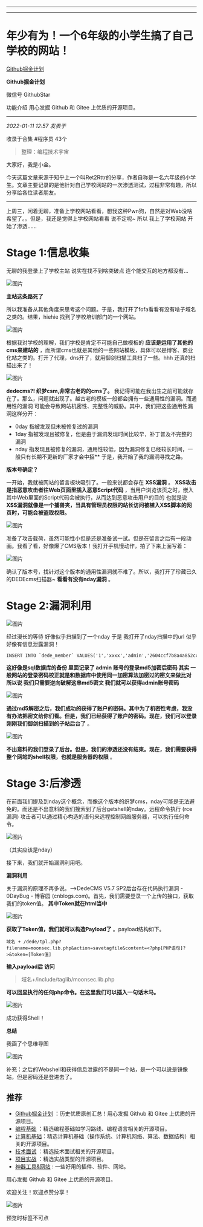 ----------------------------------------
----------------------------------------
#  年少有为！一个6年级的小学生搞了自己学校的网站！

[ Github掘金计划 ](javascript:void\(0\);)

**Github掘金计划** ![]()

微信号 GithubStar

功能介绍 用心发掘 Github 和 Gitee 上优质的开源项目。

____

_2022-01-11 12:57_ _发表于_

收录于合集 #程序员 43个

> 整理：编程技术宇宙

大家好，我是小金。  

今天这篇文章来源于知乎上一个叫Ret2Rttr的分享，作者自称是一名六年级的小学生。文章主要记录的是他针对自己学校网站的一次渗透测试，过程非常有趣，所以分享给各位读者朋友。

* * *

上周三，闲着无聊，准备上学校网站看看，想我这种Pwn狗，自然是对Web没啥希望了。。但是，我还是觉得上学校网站看看 说不定呢~ 所以 我上了学校网站
开始了渗透......

# Stage 1:信息收集

无聊的我登录上了学校主站 说实在找不到啥突破点 连个能交互的地方都没有...

![图片](https://mmbiz.qpic.cn/mmbiz_png/H1LuiaOqzMhcLJBQFMexrCmaXyF7RCS3FuURzvkWbJLj4QiblYGhiaM5bQ0HWn6MdmcZKCWwvrEdqYLQSjgezwnaw/640?wx_fmt=png)

 **主站这条路死了**

所以我准备从其他角度来思考这个问题。于是，我打开了fofa看看有没有啥子域名之类的。结果，hiehie 找到了学校培训部门的一个网站。

![图片](https://mmbiz.qpic.cn/mmbiz_png/H1LuiaOqzMhcLJBQFMexrCmaXyF7RCS3FqRfvJcUOkEBibtAibLRAAcYJgH4LXIUInA2l6YZCrzeCR6uEiccpJicfAg/640?wx_fmt=png)

根据我对学校的理解，我们学校是肯定不可能自己做模板的 **应该是运用了其他的cms来建站的**
，而所谓cms也就是其他的一些网站模板，具体可以是博客、商业化站之类的。打开了代理，dns开了，就用御剑扫描工具扫了一些。hhh 还真的扫描出来了！

![图片](https://mmbiz.qpic.cn/mmbiz_png/H1LuiaOqzMhcLJBQFMexrCmaXyF7RCS3FqT5rqswJXjKAhbWgJr9fhAtQZ4VFIIicqelaSaNAwpAk72FWOk4PRkA/640?wx_fmt=png)

 **dedecms?! 织梦csm,非常古老的的cms了。**
我记得可能在我出生之前可能就存在了。那么，问题就出现了。越古老的模板一般都会拥有一些通用性的漏洞。而通用性的漏洞
可能会导致网站机密性、完整性的威胁。其中，我们把这些通用性漏洞这样分开：

  * 0day 指被发现但未被修复过的漏洞
  * 1day 指被发现且被修复，但是由于漏洞发现时间比较早，补丁普及不完整的漏洞
  * nday 指发现且被修复的漏洞，通用性较低，因为漏洞修复已经较长时间，一般只有长期不更新的厂家才会中招** 于是，我开始了我的漏洞寻找之路。

 **版本号确定？**

一开始，我就被网站的留言板块吸引了。一般来说都会存在 **XSS漏洞** 。 **XSS攻击是指恶意攻击者往Web页面里插入恶意Script代码**
，当用户浏览该页之时，嵌入其中Web里面的Script代码会被执行，从而达到恶意攻击用户的目的 也就是说
**XSS漏洞就像是一个捕兽夹，当具有管理员权限的站长访问被植入XSS脚本的网页时，可能会被盗取权限。**

![图片](https://mmbiz.qpic.cn/mmbiz_png/H1LuiaOqzMhcLJBQFMexrCmaXyF7RCS3F05Axe00Mk4GibpwJz2ZicGzOsN8Y2wZlQFb4mqh0kJ9WSrMp8o1UBfOQ/640?wx_fmt=png)

准备了攻击载荷，虽然可能性小但是还是准备试一试。但是在留言之后有一段动画。我看了看，好像爆了CMS版本！我打开手机慢动作，拍了下来上面写着：

![图片](https://mmbiz.qpic.cn/mmbiz_png/H1LuiaOqzMhcLJBQFMexrCmaXyF7RCS3F7OFh7PQLAkpMHaBWg2vh6cr4oXEbcUf0MaK73bRbl8r9O0rZBAkdibw/640?wx_fmt=png)

确认了版本号，找针对这个版本的通用性漏洞就不难了。所以，我打开了珍藏已久的DEDEcms扫描器~ **看看有没有nday漏洞** 。

# Stage 2:漏洞利用

![图片](https://mmbiz.qpic.cn/mmbiz_png/H1LuiaOqzMhcLJBQFMexrCmaXyF7RCS3FzDZAERsJPhdafugPD8UX5vG4Ejfia92b2NP22cbudyIwfny2aotiaNdw/640?wx_fmt=png)

经过漫长的等待 好像似乎扫描到了一个nday 于是 我打开了nday扫描中的url 似乎好像有信息泄露漏洞！

    
    
    INSERT INTO `dede_member` VALUES('1','xxxx','admin','2604ccf7b8a4a852cxxxxxxxx','admin','xxx','100','0','0','0','xxxxxxx@qq.com','10000','10','0','','0','','xxxxxx','','xxxxxxx79','xxxxxxx','-1');  
    

 **这好像是sql数据库的备份 里面记录了 admin 账号的登录md5加密后密码 其实
一般网站的登录密码校正就是和数据库中使用同一加密算法加密过的密文来做比对 所以说 我们只需要逆向破解这串md5密文 我们就可以获得admin账号密码**

![图片](https://mmbiz.qpic.cn/mmbiz_png/H1LuiaOqzMhcLJBQFMexrCmaXyF7RCS3FbQ0b6iadbXwdb07KbicHowIWdGWicVykIYIjicGfR5r4ODibOuWWVt0CNZg/640?wx_fmt=png)

**通过md5解密之后，我们成功的获得了账户的密码。其中为了机密性考虑，我没有办法把密文给你们看。但是，我们已经获得了账户的密码。现在，我们可以登录刚刚我们御剑扫描到的子站后台了**
。

![图片](https://mmbiz.qpic.cn/mmbiz_png/H1LuiaOqzMhcLJBQFMexrCmaXyF7RCS3Fc85cTrNjo3OZ2znC0TGWIc9iad4NBiaa3ILaj8m3zSlHMDiaeTKRUHB0g/640?wx_fmt=png)

 **不出意料的我们登录了后台。但是，我们的渗透还没有结束。现在，我们需要获得整个网站的shell权限，也就是服务器的权限** 。

# Stage 3:后渗透

在前面我们提及到nday这个概念，而像这个版本的织梦cms，nday可能是无法避免的。而还是不出意料的我们搜索到了后台getshell的nday。远程命令执行
(rce漏洞) 攻击者可以通过精心构造的语句来远程控制网络服务器，可以执行任何命令。

![图片](https://mmbiz.qpic.cn/mmbiz_png/H1LuiaOqzMhcLJBQFMexrCmaXyF7RCS3FL3WGWUgnoSelkiah8NAiaBibn9zBgPUeL4NTdyo1cIJric9ibXEaD7yCGhQ/640?wx_fmt=png)

（其实应该是nday）

接下来，我们就开始漏洞利用吧。

 **漏洞利用**

关于漏洞的原理不再多说。-->DedeCMS V5.7 SP2后台存在代码执行漏洞 - 0DayBug - 博客园
(cnblogs.com)。首先，我们需要登录一个上传的接口，获取我们的token值。 **其中Token就在html当中**

![图片](https://mmbiz.qpic.cn/mmbiz_png/H1LuiaOqzMhcLJBQFMexrCmaXyF7RCS3F7Zd7hPuRV1seQzWOoQzNZWYBxcso6Z7u27RCtdBhrJNlMJyw6vIXOA/640?wx_fmt=png)

 **获取了Token值，我们就可以构造Payload了** 。payload结构如下。

    
    
    域名 + /dede/tpl.php?filename=moonsec.lib.php&action=savetagfile&content=<?php[PHP语句]?>&token=[Token值]  
    

 **输入payload后 访问**

> 域名+/include/taglib/moonsec.lib.php

 **可以回显执行的任何php命令。在这里我们可以插入一句话木马。**

![图片](https://mmbiz.qpic.cn/mmbiz_png/H1LuiaOqzMhcLJBQFMexrCmaXyF7RCS3FHkIGlTicT6p54JgvWuEASMe6ib6gAXgeZEibiatULLSuQQsOwt67mql8TA/640?wx_fmt=png)

成功获得Shell！

 **总结**

我画了个思维导图

![图片](https://mmbiz.qpic.cn/mmbiz_png/H1LuiaOqzMhcLJBQFMexrCmaXyF7RCS3F5OehFFHMdq6DAiaB6iawGR7CppX6801piaxNDuLzicFdARianeszIYnUGicw/640?wx_fmt=png)

补充：之后的Webshell和获得信息泄露的不是同一个站，是一个可以说是镜像站，但是密码还是登进去了。

  

## 推荐

  * [Github掘金计划](https://mp.weixin.qq.com/mp/appmsgalbum?__biz=MzIwNDgzMzI3Mg==&action=getalbum&album_id=1571213952619954180#wechat_redirect) ：历史优质原创汇总！用心发掘 Github 和 Gitee 上优质的开源项目。
  * [编程基础](https://mp.weixin.qq.com/mp/appmsgalbum?action=getalbum&album_id=1632585323454971905&__biz=MzIwNDgzMzI3Mg==#wechat_redirect) ：精选编程基础如学习路线、编程语言相关的开源项目。
  * [计算机基础](https://mp.weixin.qq.com/mp/appmsgalbum?action=getalbum&album_id=1635325633234780161&__biz=MzIwNDgzMzI3Mg==#wechat_redirect)：精选计算机基础（操作系统、计算机网络、算法、数据结构）相关的开源项目。
  * [技术面试](https://mp.weixin.qq.com/mp/appmsgalbum?action=getalbum&album_id=1632589980491366403&__biz=MzIwNDgzMzI3Mg==#wechat_redirect) ：精选技术面试相关的开源项目。
  * [项目实战](https://mp.weixin.qq.com/mp/appmsgalbum?action=getalbum&album_id=1632590550748938241&__biz=MzIwNDgzMzI3Mg==#wechat_redirect) ：精选实战类型的开源项目。
  * [神器工具&网站](https://mp.weixin.qq.com/mp/appmsgalbum?__biz=MzIwNDgzMzI3Mg==&action=getalbum&album_id=1692140336665378820#wechat_redirect) : 一些好用的插件、软件、网站。

  

用心发掘 Github 和 Gitee 上优质的开源项目。

欢迎关注！欢迎点赞分享！

![图片](https://mmbiz.qpic.cn/mmbiz_jpg/BcyAypujBVZqeicvzhcGl7FLyAw3Xsu2POdZOiaPnQXryMp8gyzkcKF4NGgOydQcCWhicNREhf8fQ1euq2lTzhrtA/640?wx_fmt=jpeg)

预览时标签不可点

